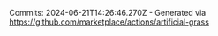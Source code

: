 Commits: 2024-06-21T14:26:46.270Z - Generated via https://github.com/marketplace/actions/artificial-grass
<br>
